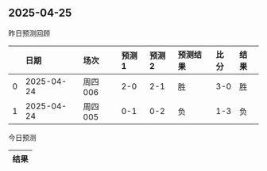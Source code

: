 

 ## 2025-04-25

昨日预测回顾

|    | 日期         | 场次    | 预测1   | 预测2   | 预测结果   | 比分   | 结果   |
|---:|:-----------|:------|:------|:------|:-------|:-----|:-----|
|  0 | 2025-04-24 | 周四006 | 2-0   | 2-1   | 胜      | 3-0  | 胜    |
|  1 | 2025-04-24 | 周四005 | 0-1   | 0-2   | 负      | 1-3  | 负    |

今日预测

| 结果   |
|------|